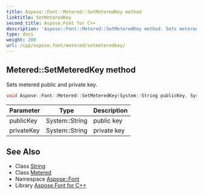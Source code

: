 ```yaml
---
title: Aspose::Font::Metered::SetMeteredKey method
linktitle: SetMeteredKey
second_title: Aspose.Font for C++
description: 'Aspose::Font::Metered::SetMeteredKey method. Sets metered public and private key in C++.'
type: docs
weight: 200
url: /cpp/aspose.font/metered/setmeteredkey/
---
```

## Metered::SetMeteredKey method


Sets metered public and private key.

```cpp
void Aspose::Font::Metered::SetMeteredKey(System::String publicKey, System::String privateKey)
```


| Parameter | Type | Description |
| --- | --- | --- |
| publicKey | System::String | public key |
| privateKey | System::String | private key |

## See Also

* Class [String](../../../system/string/)
* Class [Metered](../)
* Namespace [Aspose::Font](../../)
* Library [Aspose.Font for C++](../../../)
